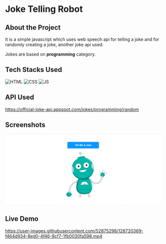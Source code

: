 # Joke Telling Robot

## About the Project
It is a simple javascript which uses web speech api for telling a joke and for randomly creating a joke, another joke api used.

Jokes are based on <b>programming</b>  category.

## Tech Stacks Used


![HTML](https://img.shields.io/badge/html5%20-%23E34F26.svg?&style=for-the-badge&logo=html5&logoColor=white)
![CSS](https://img.shields.io/badge/css3%20-%231572B6.svg?&style=for-the-badge&logo=css3&logoColor=white)
![JS](https://img.shields.io/badge/javascript%20-%23323330.svg?&style=for-the-badge&logo=javascript&logoColor=%23F7DF1E)

## API Used

https://official-joke-api.appspot.com/jokes/programming/random

## Screenshots

<img src="./Assets/media/ss1.png" />

## Live Demo

https://user-images.githubusercontent.com/52875298/128720369-f464d934-8ed0-4f46-8cf7-1fb0030fa598.mp4


